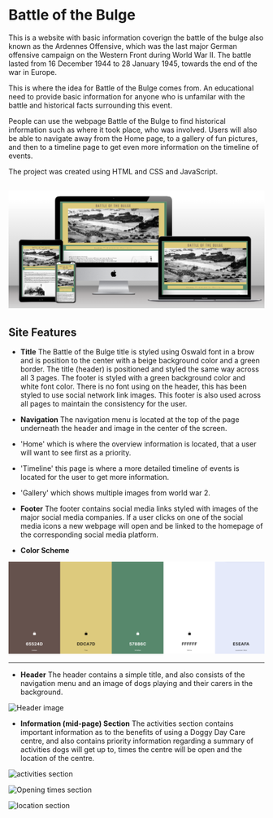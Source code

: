 # Battle of the Bulge

This is a website with basic information coverign the battle of the bulge also known as the Ardennes Offensive, which was the last major German offensive campaign on the Western Front during World War II. The battle lasted from 16 December 1944 to 28 January 1945, towards the end of the war in Europe.

This is where the idea for Battle of the Bulge comes from. An educational need to provide basic information for anyone who is unfamilar with the battle and historical facts surrounding this event.

People can use the webpage Battle of the Bulge to find historical information such as where it took place, who was involved. Users will also be able to navigate away from the Home page, to a gallery of fun pictures, and then to a timeline page to get even more information on the timeline of events. 

The project was created using HTML and CSS and JavaScript. 

![Battle of the Bulge](/assets/Images/multiscreencapture.png)
---

## Site Features

* **Title**
The Battle of the Bulge title is styled using Oswald font in a brow and is position to the center with a beige background color and a green border. The title (header) is positioned and styled the same way across all 3 pages.
The footer is styled with a green background color and white font color. There is no font using on the header, this has been styled to use social network link images. This footer is also used across all pages to maintain the consistency for the user. 

* **Navigation**
The navigation menu is located at the top of the page underneath the header and image in the center of the screen.
* 'Home' which is where the overview information is located, that a user will want to see first as a priority.
* 'Timeline' this page is where a more detailed timeline of events is located for the user to get more information. 
* 'Gallery' which shows multiple images from world war 2.


* **Footer**
The footer contains social media links styled with images of the major social media companies.
If a user clicks on one of the social media icons a new webpage will open and be linked to the homepage of the corresponding social media platform. 

* **Color Scheme**

![Battle of the Bulge](/assets/Images/colorpalette.png)

---

* **Header**
The header contains a simple title, and also consists of the navigation menu and an image of dogs playing and their carers in the background. 

![Header image](assets/images/)

* **Information (mid-page) Section**
The activities section contains important information as to the benefits of using a Doggy Day Care centre, and also contains priority information regarding a summary of activities dogs will get up to, times the centre will be open and the location of the centre. 

![activities section](assets/images/Screenshot%20Benefits.png)

![Opening times section](assets/images/Screenshot%20Opening%20times.png)

![location section](assets/images/Screenshot%20Location.png)
